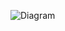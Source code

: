 ![Diagram](https://github.com/PayamAnari/MySQL/assets/125816107/47b4a59f-f694-4fef-b19d-22596df3198d)
